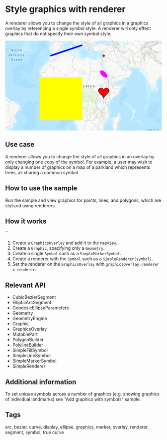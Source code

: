 # Style graphics with renderer

A renderer allows you to change the style of all graphics in a graphics overlay by referencing a single symbol style. A renderer will only effect graphics that do not specify their own symbol style.

![Image of style graphics with renderer](style-graphics-with-renderer.png)

## Use case

A renderer allows you to change the style of all graphics in an overlay by only changing one copy of the symbol. For example, a user may wish to display a number of graphics on a map of a parkland which represents trees, all sharing a common symbol.

## How to use the sample

Run the sample and view graphics for points, lines, and polygons, which are stylized using renderers.

## How it works
``
1. Create a `GraphicsOverlay` and add it to the `MapView`.
2. Create a `Graphic`, specifying only a `Geometry`.
3. Create a single `Symbol` such as a `SimpleMarkerSymbol`.
4. Create a renderer with the `Symbol` such as a `SimpleRenderer(symbol)`.
5. Set the renderer on the `GraphicsOverlay` with `graphicsOverlay.renderer = renderer`.

## Relevant API

* CubicBezierSegment
* EllipticArcSegment
* GeodesicEllipseParameters
* Geometry
* GeometryEngine
* Graphic
* GraphicsOverlay
* MutablePart
* PolygonBuilder
* PolylineBuilder
* SimpleFillSymbol
* SimpleLineSymbol
* SimpleMarkerSymbol
* SimpleRenderer

## Additional information

To set unique symbols across a number of graphics (e.g. showing graphics of individual landmarks) see "Add graphics with symbols" sample.

## Tags

arc, bezier, curve, display, ellipse, graphics, marker, overlay, renderer, segment, symbol, true curve
